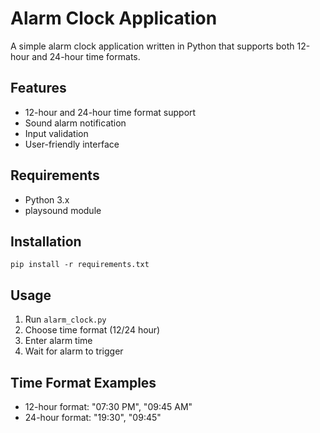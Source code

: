 # Alarm Clock Application

A simple alarm clock application written in Python that supports both 12-hour and 24-hour time formats.

## Features
- 12-hour and 24-hour time format support
- Sound alarm notification
- Input validation
- User-friendly interface

## Requirements
- Python 3.x
- playsound module

## Installation
```pip install -r requirements.txt```

## Usage
1. Run `alarm_clock.py`
2. Choose time format (12/24 hour)
3. Enter alarm time
4. Wait for alarm to trigger

## Time Format Examples
- 12-hour format: "07:30 PM", "09:45 AM"
- 24-hour format: "19:30", "09:45"
